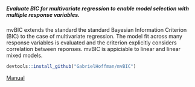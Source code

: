 
##### Evaluate BIC for multivariate regression to enable model selection with multiple response variables.

mvBIC extends the standard the standard Bayesian Information Criterion (BIC) to the case of multivariate regression.  The model fit across many response variables is evaluated and the criterion explicitly considers correlation between reponses.  mvBIC is appiciable to linear and linear mixed models.
```r
devtools::install_github("GabrielHoffman/mvBIC")
```

[Manual](https://users.hpc.mssm.edu/~hoffmg01/software/mvBIC/mvBIC-manual.pdf)